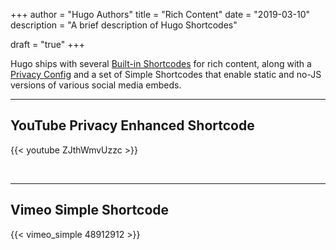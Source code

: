 +++
author = "Hugo Authors"
title = "Rich Content"
date = "2019-03-10"
description = "A brief description of Hugo Shortcodes"

draft = "true"
+++

Hugo ships with several [Built-in Shortcodes](https://gohugo.io/content-management/shortcodes/#use-hugo-s-built-in-shortcodes) for rich content, along with a [Privacy Config](https://gohugo.io/about/hugo-and-gdpr/) and a set of Simple Shortcodes that enable static and no-JS versions of various social media embeds.
<!--more-->
---


## YouTube Privacy Enhanced Shortcode

{{< youtube ZJthWmvUzzc >}}

<br>

---


## Vimeo Simple Shortcode

{{< vimeo_simple 48912912 >}}
